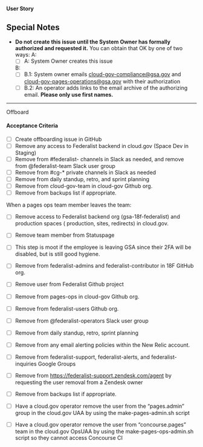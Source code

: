  #### User Story

 ## Special Notes

- **Do not create this issue until the System Owner has formally authorized and requested it.** You can obtain that OK by one of two ways:
  A:
  - [ ] A: System Owner creates this issue

  B:
  - [ ] B.1: System owner emails cloud-gov-compliance@gsa.gov and cloud-gov-pages-operations@gsa.gov with their authorization
  - [ ] B.2: An operator adds links to the email archive of the authorizing email. 
**Please only use first names.**

---

Offboard <Person>

#### Acceptance Criteria

- [ ] Create offboarding issue in GitHub
- [ ] Remove any access to Federalist backend in cloud.gov (Space Dev in Staging)
- [ ] Remove from #federalist- channels in Slack as needed, and remove from @federalist-team Slack user group
- [ ] Remove from #cg-* private channels in Slack as needed
- [ ] Remove from daily standup, retro, and sprint planning
- [ ] Remove from cloud-gov-team in cloud-gov Github org.
- [ ] Remove from backups list if appropriate.

When a pages ops team member leaves the team:
- [ ] Remove access to Federalist backend org (gsa-18f-federalist) and production spaces ( production, sites, redirects) in cloud.gov.
- [ ] Remove team member from Statuspage
- [ ] This step is moot if the employee is leaving GSA since their 2FA will be disabled, but is still good hygiene.
- [ ] Remove from federalist-admins and federalist-contributor in 18F GitHub org.
- [ ] Remove user from Federalist Github project
- [ ] Remove from pages-ops in cloud-gov Github org.
- [ ] Remove from federalist-users Github org.
- [ ] Remove from @federalist-operators Slack user group
- [ ] Remove from daily standup, retro, sprint planning
- [ ] Remove from any email alerting policies within the New Relic account.
- [ ] Remove from federalist-support, federalist-alerts, and federalist-inquiries Google Groups
- [ ] Remove from https://federalist-support.zendesk.com/agent by requesting the user removal from a Zendesk owner
- [ ] Remove from backups list if appropriate.
- [ ] Have a cloud.gov operator remove the user from the “pages.admin” group in the cloud.gov UAA by using the make-pages-admin.sh script
- [ ] Have a cloud.gov operator remove the user from “concourse.pages” team in the cloud.gov OpsUAA by using the make-pages-ops-admin.sh script so they cannot access Concourse CI

